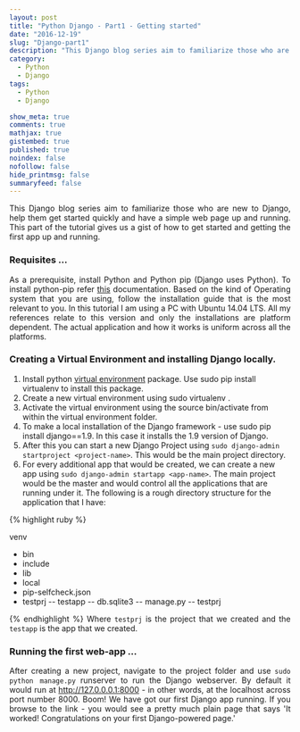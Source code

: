```yaml
---
layout: post
title: "Python Django - Part1 - Getting started"
date: "2016-12-19"
slug: "Django-part1"
description: "This Django blog series aim to familiarize those who are new to Django, help them get started quickly and have a simple web page up and running. This part of the tutorial gives us a gist of how to get started and getting the first app up and running. "
category:
  - Python
  - Django
tags:
  - Python
  - Django

show_meta: true
comments: true
mathjax: true
gistembed: true
published: true
noindex: false
nofollow: false
hide_printmsg: false
summaryfeed: false
---
```


<style>
p {
  text-align: justify
}</style>


This Django blog series aim to familiarize those who are new to Django, help them get started quickly and have a simple web page up and running. This part of the tutorial gives us a gist of how to get started and getting the first app up and running.

<h3>Requisites …</h3>

As a prerequisite, install Python and Python pip (Django uses Python). To install python-pip refer [this] documentation. Based on the kind of Operating system that you are using, follow the installation guide that is the most relevant to you. In this tutorial I am using a PC with Ubuntu 14.04 LTS. All my references relate to this version and only the installations are platform dependent. The actual application and how it works is uniform across all the platforms.



<h3>Creating a Virtual Environment and installing Django locally.</h3>

1. Install python [virtual environment] package. Use sudo pip install virtualenv to install this package. <br>
2. Create a new virtual environment using sudo virtualenv <name of the env>. <br>
3. Activate the virtual environment using the source bin/activate from within the virtual environment folder. <br>
4. To make a local installation of the Django framework - use sudo pip install django==1.9. In this case it installs the 1.9 version of Django. <br>
5. After this you can start a new Django Project using `sudo django-admin startproject <project-name>`. This would be the main project directory. <br>
6. For every additional app that would be created, we can create a new app using `sudo django-admin startapp <app-name>`.
The main project would be the master and would control all the applications that are running under it. The following is a rough directory structure for the application that I have: <br>

{% highlight ruby %}

venv
  - bin
  - include
  - lib
  - local
  - pip-selfcheck.json
  - testprj
        --  testapp
        --  db.sqlite3
        --  manage.py
        --  testprj

{% endhighlight %}
Where `testprj` is the project that we created and the `testapp` is the app that we created.



<h3> Running the first web-app … </h3>

After creating a new project, navigate to the project folder and use `sudo python manage.py` runserver to run the Django webserver. By default it would run at http://127.0.0.0.1:8000 - in other words, at the localhost across port number 8000. Boom! We have got our first Django app running. If you browse to the link - you would see a pretty much plain page that says 'It worked! Congratulations on your first Django-powered page.'


[this]: https://pip.pypa.io/en/stable/installing/
[virtual environment]: http://docs.python-guide.org/en/latest/dev/virtualenvs/
